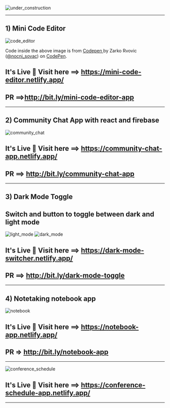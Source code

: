 ![under_construction](https://user-images.githubusercontent.com/37651620/93677983-a7942e00-facc-11ea-8b6d-b57e73dc73bf.png)

---
## 1) Mini Code Editor
![code_editor](https://user-images.githubusercontent.com/37651620/93988236-32647980-fda8-11ea-9052-3238ea4a42b2.png)

<span>Code inside the above image is from <a href="https://codepen.io/nocni_sovac/pen/poyabaB">
Codepen </a> by Zarko Rvovic (<a href="https://codepen.io/nocni_sovac">@nocni_sovac</a>)
on <a href="https://codepen.io">CodePen</a>.</span>


## It's Live 🎉 Visit here ==> https://mini-code-editor.netlify.app/
## PR ==>http://bit.ly/mini-code-editor-app
---

## 2) Community Chat App with react and firebase
![community_chat](https://user-images.githubusercontent.com/37651620/94143516-a7f74500-fe8f-11ea-9105-188e31f1d62a.png)

## It's Live 🎉 Visit here ==> https://community-chat-app.netlify.app/
## PR ==> http://bit.ly/community-chat-app
---

## 3) Dark Mode Toggle 
## Switch and button to toggle between dark and light mode
![light_mode](https://user-images.githubusercontent.com/37651620/94393048-c43dff00-0179-11eb-9181-31e24e54ab8b.png)
![dark_mode](https://user-images.githubusercontent.com/37651620/94393067-cef89400-0179-11eb-8488-fe54d93901b9.png)

## It's Live 🎉 Visit here ==> https://dark-mode-switcher.netlify.app/
## PR ==> http://bit.ly/dark-mode-toggle
---
## 4) Notetaking notebook app
![notebook](https://user-images.githubusercontent.com/37651620/94556131-54fd0380-027c-11eb-9926-c55a3130bb36.png)

## It's Live 🎉 Visit here ==> https://notebook-app.netlify.app/

## PR => http://bit.ly/notebook-app
---
![conference_schedule](https://user-images.githubusercontent.com/37651620/94646070-2844fc80-030d-11eb-8fe5-cdc881f88d8c.png)

## It's Live 🎉 Visit here ==> https://conference-schedule-app.netlify.app/
---
